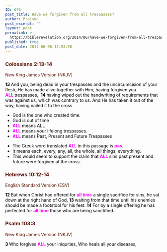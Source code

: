 ```yaml
---
ID: 676
post_title: Have we forgiven from all trespasses?
author: Praison
post_excerpt: ""
layout: post
permalink: >
  https://biblerevelation.org/2014/06/have-we-forgiven-from-all-trespasses/
published: true
post_date: 2014-06-06 12:53:58
---
```

<div class="heading passage-class-0" style="color: #5c1101;">
<h3>Colossians 2:13-14</h3>
<p class="txt-sm">New King James Version (NKJV)</p>

</div>
<div class="passage version-NKJV result-text-style-normal text-html " style="color: #000000;">

<span id="en-NKJV-29508" class="text Col-2-13"><span class="versenum" style="font-weight: bold;">13 </span>And you, being dead in your trespasses and the uncircumcision of your flesh, He has made alive together with Him, having forgiven you <span style="color: #ff00ff;"><strong>ALL</strong></span> trespasses, </span> <span id="en-NKJV-29509" class="text Col-2-14"><span class="versenum" style="font-weight: bold;">14 </span>having wiped out the handwriting of requirements that was against us, which was contrary to us. And He has taken it out of the way, having nailed it to the cross.</span>
<ul>
	<li>God is the one who created time.</li>
	<li>God is out of time</li>
	<li><span style="color: #ff00ff;"><strong>ALL</strong> </span>means ALL</li>
	<li><span style="color: #ff00ff;"><strong>ALL</strong> </span>means your lifelong trespasses.</li>
	<li><span style="color: #ff00ff;"><strong>ALL</strong> </span>means Past, Present and Future Trespasses</li>
</ul>
<ul>
	<li>The Greek word translated <strong><span style="color: #ff00ff;">ALL</span></strong> in this passage is <span style="color: #ff00ff;"><strong>pas</strong></span>.</li>
	<li>It means each, every, any, all, the whole, all things, everything.</li>
	<li>This would seem to support the claim that <span style="color: #ff00ff;"><strong>ALL</strong></span> sins past present and future were forgiven at the cross.</li>
</ul>
<div class="heading passage-class-0" style="color: #5c1101;">
<h3>Hebrews 10:12-14</h3>
<p class="txt-sm">English Standard Version (ESV)</p>

</div>
<div class="passage version-ESV result-text-style-normal text-html "><span id="en-ESV-30129" class="text Heb-10-12"><span class="versenum" style="font-weight: bold;">12 </span>But when Christ had offered for <span style="color: #ff00ff;"><strong>all time</strong></span> a single sacrifice for sins, he sat down at the right hand of God,</span> <span id="en-ESV-30130" class="text Heb-10-13"><span class="versenum" style="font-weight: bold;">13 </span>waiting from that time until his enemies should be made a footstool for his feet.</span> <span id="en-ESV-30131" class="text Heb-10-14"><span class="versenum" style="font-weight: bold;">1</span></span><span class="versenum" style="font-weight: bold;">4 </span>For by a single offering he has perfected for <span style="color: #ff00ff;"><strong>all time</strong></span> those who are being sanctified.</div>
<div class="heading passage-class-0" style="color: #5c1101;">
<h3>Psalm 103:3</h3>
<p class="txt-sm">New King James Version (NKJV)</p>

</div>
<div class="passage version-NKJV result-text-style-normal text-html ">
<div class="poetry">
<p class="line"><span id="en-NKJV-15553" class="text Ps-103-3"><span class="versenum" style="font-weight: bold;">3 </span>Who forgives <span style="color: #ff00ff;"><strong>ALL</strong></span> your iniquities,</span> <span class="text Ps-103-3">Who heals all your diseases,</span></p>

</div>
</div>
</div>